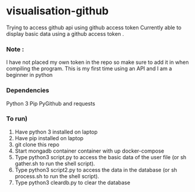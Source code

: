 # visualisation-github
Trying to access github api using github access token 
Currently able to display basic data using a github access token . 

### Note :
 I have not placed my own token in the repo so make sure to add it in when compiling the program.
 This is my first time using an API and I am a beginner in python

### Dependencies
Python 3
Pip
PyGithub and requests

### To run)
1. Have python 3 installed on laptop
2. Have pip installed on laptop
3. git clone this repo
4. Start mongadb container container with up docker-compose
5.  Type python3 script.py to access the basic data of the user file (or sh gather.sh to run the shell script).
6.  Type python3 script2.py to access the data in the database (or sh process.sh to run the shell script).
7.  Type python3 cleardb.py to clear the database 
